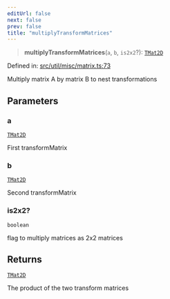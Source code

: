 ```yaml
---
editUrl: false
next: false
prev: false
title: "multiplyTransformMatrices"
---
```


> **multiplyTransformMatrices**(`a`, `b`, `is2x2`?): [`TMat2D`](/api/type-aliases/tmat2d/)

Defined in: [src/util/misc/matrix.ts:73](https://github.com/fabricjs/fabric.js/blob/8748628df7e9de00ba77413bfc3ad9e9fe9d4f30/src/util/misc/matrix.ts#L73)

Multiply matrix A by matrix B to nest transformations

## Parameters

### a

[`TMat2D`](/api/type-aliases/tmat2d/)

First transformMatrix

### b

[`TMat2D`](/api/type-aliases/tmat2d/)

Second transformMatrix

### is2x2?

`boolean`

flag to multiply matrices as 2x2 matrices

## Returns

[`TMat2D`](/api/type-aliases/tmat2d/)

The product of the two transform matrices
